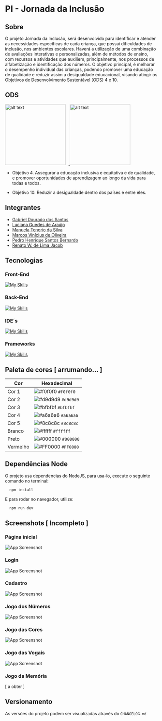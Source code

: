# PI - Jornada da Inclusão 

## Sobre
O projeto Jornada da Inclusão, será desenvolvido para identificar e atender as necessidades específicas de cada criança, que possui dificuldades de inclusão, nos ambientes escolares. 
Haverá a utilização de uma combinação de avaliações interativas e personalizadas, além de métodos de ensino, com recursos e atividades que auxiliem, principalmente, nos processos de alfabetização e identificação dos números. 
O objetivo principal, é melhorar o desempenho individual das crianças, podendo promover uma educação de qualidade e reduzir assim a desigualdade educacional, visando atingir os Objetivos de Desenvolvimento Sustentável (ODS) 4 e 10.

## ODS
<a href="https://brasil.un.org/pt-br/sdgs/4" target="_blank">
    <img src="https://brasil.un.org/profiles/undg_country/themes/custom/undg/images/SDGs/pt-br/SDG-4.svg" alt="alt text" width="200" style="margin-right: 10px;">
</a>
<a href="https://brasil.un.org/pt-br/sdgs/10" target="_blank">
    <img src="https://brasil.un.org/profiles/undg_country/themes/custom/undg/images/SDGs/pt-br/SDG-10.svg" alt="alt text" width="200">
</a>


- Objetivo 4. Assegurar a educação inclusiva e equitativa e de qualidade, e promover oportunidades de aprendizagem ao longo da vida para todas e todos.

- Objetivo 10. Reduzir a desigualdade dentro dos países e entre eles.

## Integrantes
- [Gabriel Dourado dos Santos](https://github.com/gabrieldourado21) 
- [Luciana Guedes de Araújo](https://github.com/Luciana-Guedes-de-Araujo) 
- [Manuela Tenorio da Silva](https://github.com/ManuelaTenorio)
- [Marcos Vinícius de Oliveira](https://github.com/ViniMarkos283)
- [Pedro Henrique Santos Bernardo](https://github.com/Pedro-HSB)
- [Renato W. de Lima Jacob](https://github.com/renatowljacob)

## Tecnologias
### Front-End
[![My Skills](https://skillicons.dev/icons?i=html,css,js,ts,react,vite&perline=3)](https://skillicons.dev)
### Back-End
[![My Skills](https://skillicons.dev/icons?i=mongodb,spring,java&perline=3)](https://skillicons.dev)
### IDE´s
[![My Skills](https://skillicons.dev/icons?i=vscode,mongodb,&perline=3)](https://skillicons.dev) 
### Frameworks
[![My Skills](https://skillicons.dev/icons?i=spring&perline=3)](https://skillicons.dev)

## Paleta de cores [ arrumando... ]

| Cor        | Hexadecimal                                                |
|------------|------------------------------------------------------------|
| Cor 1     | ![#f0f0f0](https://via.placeholder.com/10/f0f0f0?text=+) `#f0f0f0` |
| Cor 2     | ![#d9d9d9](https://via.placeholder.com/10/d9d9d9?text=+) `#d9d9d9` |
| Cor 3     | ![#bfbfbf](https://via.placeholder.com/10/bfbfbf?text=+) `#bfbfbf` |
| Cor 4     | ![#a6a6a6](https://via.placeholder.com/10/a6a6a6?text=+) `#a6a6a6` |
| Cor 5     | ![#8c8c8c](https://via.placeholder.com/10/8c8c8c?text=+) `#8c8c8c` |
| Branco     | ![#ffffff](https://via.placeholder.com/10/ffffff?text=+) `#ffffff` |
| Preto      | ![#000000](https://via.placeholder.com/10/000000?text=+) `#000000` |
| Vermelho   | ![#FF0000](https://via.placeholder.com/10/FF0000?text=+) `#FF0000` |

## Dependências Node
O projeto usa dependencias do NodeJS, para usa-lo, execute o seguinte comando no terminal:
```bash
  npm install
```
E para rodar no navegador, utilize:
```bash
  npm run dev
```

## Screenshots [ Incompleto ]
### Página inicial
![App Screenshot](https://github.com/ManuelaTenorio/Jornada-da-inclusao/blob/dev/screenshots/home.png)
### Login
![App Screenshot](https://github.com/ManuelaTenorio/Jornada-da-inclusao/blob/dev/screenshots/login.png)
### Cadastro
![App Screenshot](https://github.com/ManuelaTenorio/Jornada-da-inclusao/blob/dev/screenshots/cadastro.png)
### Jogo dos Números
![App Screenshot](https://github.com/ManuelaTenorio/Jornada-da-inclusao/blob/dev/screenshots/numeros.png)
### Jogo das Cores
![App Screenshot](https://github.com/ManuelaTenorio/Jornada-da-inclusao/blob/dev/screenshots/cores.png)
### Jogo das Vogais
![App Screenshot](https://github.com/ManuelaTenorio/Jornada-da-inclusao/blob/dev/screenshots/vogais.png)
### Jogo da Memória
[ a obter ]

## Versionamento
As versões do projeto podem ser visualizadas através do `CHANGELOG.md`


